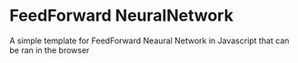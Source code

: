 # FeedForward NeuralNetwork
 A simple template for FeedForward Neaural Network in Javascript that can be ran in the browser
